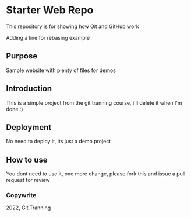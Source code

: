 # Starter Web Repo

This repository is for showing how Git and GitHub work

Adding a line for rebasing example

## Purpose

Sample website with plenty of files for demos

## Introduction

This is a simple project from the git tranning course, i'll delete it when I'm done :)

## Deployment

No need to deploy it, its just a demo project

## How to use

You dont need to use it, one more change, please fork this and issue a pull request for review

### Copywrite

2022, Git.Tranning